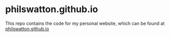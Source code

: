 # philswatton.github.io

This repo contains the code for my personal website, which can be found at [philswatton.github.io](https://philswatton.github.io)
